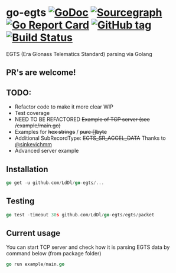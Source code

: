# go-egts [![GoDoc](https://godoc.org/github.com/LdDl/go-egts?status.svg)](https://godoc.org/github.com/LdDl/go-egts) [![Sourcegraph](https://sourcegraph.com/github.com/LdDl/go-egts/-/badge.svg)](https://sourcegraph.com/github.com/LdDl/go-egts?badge) [![Go Report Card](https://goreportcard.com/badge/github.com/LdDl/go-egts)](https://goreportcard.com/report/github.com/LdDl/go-egts) [![GitHub tag](https://img.shields.io/github/tag/LdDl/go-egts.svg)](https://github.com/LdDl/go-egts/releases) [![Build Status](https://travis-ci.com/LdDl/go-egts.svg?branch=master)](https://travis-ci.com/LdDl/go-egts)
EGTS (Era Glonass Telematics Standard) parsing via Golang

## PR's are welcome!

## TODO:
* Refactor code to make it more clear WIP
* Test coverage
* NEED TO BE REFACTORED ~~Example of TCP server (see /example/main.go)~~
* Examples for ~~hex strings~~ / ~~pure []byte~~
* Additional SubRecordType: ~~EGTS_SR_ACCEL_DATA~~ Thanks to [@sinkevichmm](https://github.com/LdDl/go-egts/pull/9)
* Advanced server example

## Installation
```go
go get -u github.com/LdDl/go-egts/...
```

## Testing
```go
go test -timeout 30s github.com/LdDl/go-egts/egts/packet
```

## Current usage
You can start TCP server and check how it is parsing EGTS data by command below (from package folder)
```go
go run example/main.go
```
